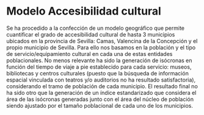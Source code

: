 # Modelo Accesibilidad cultural

<div class="justify">
Se ha procedido a la confección de un modelo geográfico que permite cuantificar el grado de accesibilidad cultural de hasta 3 municipios ubicados en la provincia de Sevilla: Camas, Valencina de la Concepción y el propio municipio de Sevilla. Para ello nos basamos en la población y el tipo de servicio/equipamiento cultural en cada una de estas entidades poblacionales. No menos relevante ha sido la generación de isócronas en función del tiempo de viaje a pie establecido para cada servicio: museos, bibliotecas y centros culturales (puesto que la búsqueda de información espacial vinculada con teatros y/o auditorios no ha resultado satisfactoria), considerando el tramo de población de cada municipio. El resultado final no ha sido otro que la generación de un índice estandarizado que considera el área de las isócronas generadas junto con el área del núcleo de población siendo ajustado por el tamaño poblacional de cada uno de los municipios.
</div>
